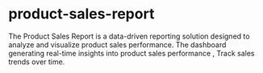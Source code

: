 # product-sales-report
The Product Sales Report is a data-driven reporting solution designed to analyze and visualize product sales performance.  The dashboard generating real-time insights into product sales performance , Track sales trends over time.
